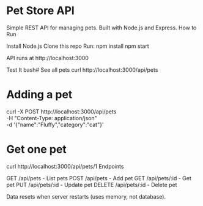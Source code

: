 # Pet Store API
Simple REST API for managing pets. Built with Node.js and Express.
How to Run

Install Node.js
Clone this repo
Run:
npm install
npm start

API runs at http://localhost:3000

Test It
bash# See all pets
curl http://localhost:3000/api/pets

# Adding a pet
curl -X POST http://localhost:3000/api/pets \
  -H "Content-Type: application/json" \
  -d '{"name":"Fluffy","category":"cat"}'

# Get one pet
curl http://localhost:3000/api/pets/1
Endpoints

GET /api/pets - List pets
POST /api/pets - Add pet
GET /api/pets/:id - Get pet
PUT /api/pets/:id - Update pet
DELETE /api/pets/:id - Delete pet

Data resets when server restarts (uses memory, not database).
